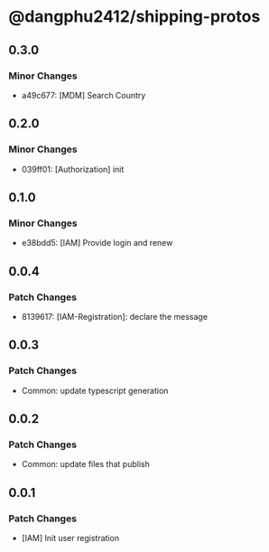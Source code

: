 # @dangphu2412/shipping-protos

## 0.3.0

### Minor Changes

- a49c677: [MDM] Search Country

## 0.2.0

### Minor Changes

- 039ff01: [Authorization] init

## 0.1.0

### Minor Changes

- e38bdd5: [IAM] Provide login and renew

## 0.0.4

### Patch Changes

- 8139617: [IAM-Registration]: declare the message

## 0.0.3

### Patch Changes

- Common: update typescript generation

## 0.0.2

### Patch Changes

- Common: update files that publish

## 0.0.1

### Patch Changes

- [IAM] Init user registration
